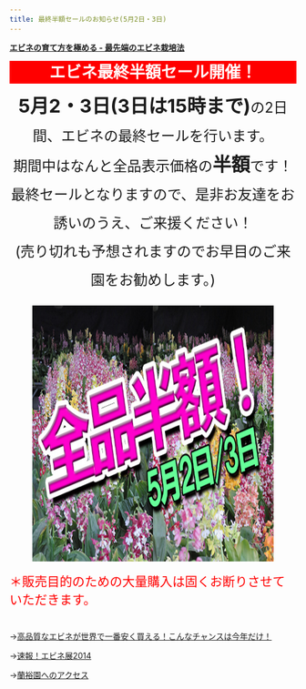 ```yaml
---
title: 最終半額セールのお知らせ(5月2日・3日)
---
```

<style>
h1, h2 {
  margin: 0.5em 0;
  text-align: center;
}
h1 {
  background-color: red;
  color: white;
  display: block;
  height: 40px;
  line-height: 40px;
  width: 100%;
}
</style>

<b><a href="growings/calanthe/growings_calanthe_in_the_new_way">エビネの育て方を極める - 最先端のエビネ栽培法</a></b>

エビネ最終半額セール開催！
==

<div style="font-size: 25px; line-height: 50px; margin-bottom: 20px; text-align: center;"><b style="font-size: 33px;">5月2・3日(3日は15時まで)</b>の2日間、エビネの最終セールを行います。<br>期間中はなんと全品表示価格の<b style="font-size: 33px;">半額</b>です！<br>
最終セールとなりますので、是非お友達をお誘いのうえ、ご来援ください！<br>
(売り切れも予想されますのでお早目のご来園をお勧めします。)</div>
<figure style="text-align: center;">
  <img src="/assets/images/calanthe_fair_2014_19.jpg" height="450" alt="蘭裕園エビネフェア2014 - Ranyuen" />
</figure>

<div style="color: red; font-size: 22px; margin-bottom: 40px;">＊販売目的のための大量購入は固くお断りさせていただきます。</div>

→<a href="news/calanthe_fair_2014">高品質なエビネが世界で一番安く買える！こんなチャンスは今年だけ！</a>

→<a href="news/report_of_calanthe_fair_2014">速報！エビネ展2014</a>

→<a href="/about_us/direction">蘭裕園へのアクセス</a>


